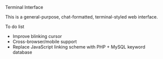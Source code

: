 Terminal Interface

This is a general-purpose, chat-formatted, terminal-styled web interface.

To do list
- Improve blinking cursor
- Cross-browser/mobile support
- Replace JavaScript linking scheme with PHP + MySQL keyword database
